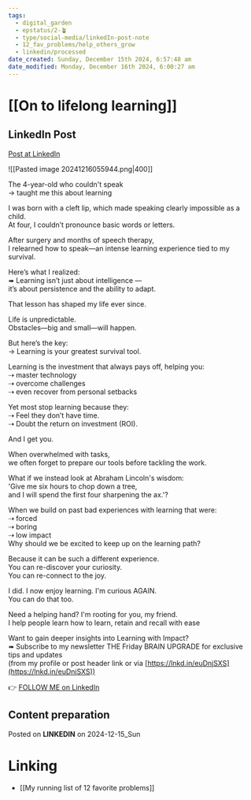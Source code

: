 ```yaml
---
tags:
  - digital_garden
  - epstatus/2-🪴
  - type/social-media/linkedIn-post-note
  - 12_fav_problems/help_others_grow
  - linkedin/processed
date_created: Sunday, December 15th 2024, 6:57:48 am
date_modified: Monday, December 16th 2024, 6:00:27 am
---
```

# [[On to lifelong learning]]
## LinkedIn Post
[Post at LinkedIn](https://www.linkedin.com/posts/sebastiankamilli_the-4-year-old-who-couldnt-speak-taught-activity-7273954674209165312-XQ7z?utm_source=share&utm_medium=member_desktop)

![[Pasted image 20241216055944.png|400]]

The 4-year-old who couldn't speak  
→ taught me this about learning  
  
I was born with a cleft lip, which made speaking clearly impossible as a child.  
At four, I couldn’t pronounce basic words or letters.  
  
After surgery and months of speech therapy,  
I relearned how to speak—an intense learning experience tied to my survival.  
  
Here’s what I realized:  
➠ Learning isn’t just about intelligence —  
it’s about persistence and the ability to adapt.  
  
That lesson has shaped my life ever since.  
  
Life is unpredictable.  
Obstacles—big and small—will happen.  
  
But here’s the key:  
→ Learning is your greatest survival tool.  
  
Learning is the investment that always pays off, helping you:  
⇢ master technology  
⇢ overcome challenges  
⇢ even recover from personal setbacks  
  
Yet most stop learning because they:  
⇢ Feel they don’t have time.  
⇢ Doubt the return on investment (ROI).  
  
And I get you.  
  
When overwhelmed with tasks,  
we often forget to prepare our tools before tackling the work.  
  
What if we instead look at Abraham Lincoln's wisdom:  
'Give me six hours to chop down a tree,  
and I will spend the first four sharpening the ax.'?  
  
When we build on past bad experiences with learning that were:  
⇢ forced  
⇢ boring  
⇢ low impact  
Why should we be excited to keep up on the learning path?  
  
Because it can be such a different experience.  
You can re-discover your curiosity.  
You can re-connect to the joy.  
  
I did. I now enjoy learning. I'm curious AGAIN.  
You can do that too.  
  
Need a helping hand? I'm rooting for you, my friend.  
I help people learn how to learn, retain and recall with ease  
  
Want to gain deeper insights into Learning with Impact?  
➠ Subscribe to my newsletter THE Friday BRAIN UPGRADE for exclusive tips and updates  
(from my profile or post header link or via [https://lnkd.in/euDnjSXS](https://lnkd.in/euDnjSXS))

👉 [FOLLOW ME on LinkedIn](https://www.linkedin.com/comm/mynetwork/discovery-see-all?usecase=PEOPLE_FOLLOWS&followMember=sebastiankamilli)

## Content preparation

Posted on **LINKEDIN** on 2024-12-15_Sun
# Linking
+ [[My running list of 12 favorite problems]]